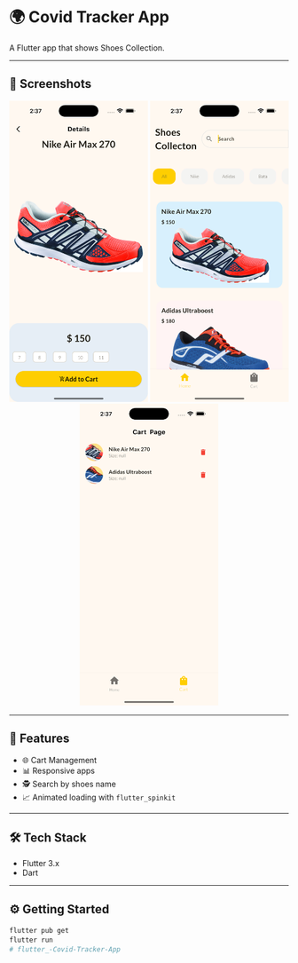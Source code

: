 # 🌍 Covid Tracker App

A Flutter app that shows Shoes Collection.

---

## 📱 Screenshots

<p align="center">
  <img src="docs/screenshots/2.png" alt="Home Screen" width="250"/>
  <img src="docs/screenshots/1.png" alt="Home Screen" width="250"/>
  <img src="docs/screenshots/3.png" alt="Home Screen" width="250"/>

  
</p>

---

## 🚀 Features
- 🌐 Cart Management
- 📊 Responsive apps
- 🕵️ Search by shoes name
- 📈 Animated loading with `flutter_spinkit`

---

## 🛠️ Tech Stack
- Flutter 3.x
- Dart

---

## ⚙️ Getting Started
```bash
flutter pub get
flutter run
# flutter_-Covid-Tracker-App
